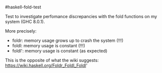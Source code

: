 #haskell-fold-test

Test to investigate perfomance discrepancies with the fold functions on my system (GHC 8.0.1).

More precisely:
 - foldr: memory usage grows up to crash the system (!!!)
 - foldl: memory usage is constant (!!!)
 - foldl': memory usage is constant (as expected)

This is the opposite of what the wiki suggests: https://wiki.haskell.org/Foldr_Foldl_Foldl'
